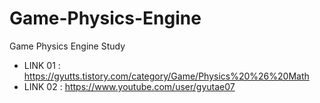 # Game-Physics-Engine
Game Physics Engine Study

- LINK 01 : https://gyutts.tistory.com/category/Game/Physics%20%26%20Math
- LINK 02 : https://www.youtube.com/user/gyutae07
